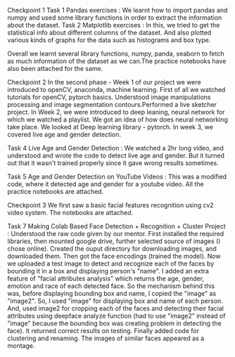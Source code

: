 Checkpoint 1
Task 1
Pandas exercises : We learnt how to import pandas and numpy and used some library functions in order to extract the information about the dataset.
Task 2 
Matplotlib exercises : In this, we tried to get the statistical info about different columns of the dataset. And also plotted various kinds of graphs for the data such as histograms and box type.

Overall we learnt several library functions, numpy, panda, seaborn to fetch as much information of the dataset as we can.The practice notebooks have also been attached for the same.

Checkpoint 2
In the second phase - Week 1 of our project we were introduced to openCV, anaconda, machine learning. First of all we watched tutorials for openCV, pytorch basics. Understood image manipulations processing and image segmentation contours.Performed a live sketcher project. 
In Week 2, we were introduced to deep leaning, neural network for which we watched a playlist. We got an idea of how does neural networking take place. We looked at Deep learning library - pytorch.
In week 3, we covered live age and gender detection.

Task 4
Live Age and Gender Detection : We watched a 2hr long video, and understood and wrote the code to detect live age and gender. But it turned out that it wasn't trained properly since it gave wrong results sometimes.

Task 5
Age and Gender Detection on YouTube Videos : This was a modified code, where it detected age and gender for a youtube video.
All the practice notebooks are attached.

Checkpoint 3
We first saw a basic facial features recognition using cv2 video system. The notebooks are attached.

Task 7
Making Colab Based Face Detection + Recognition + Cluster Project : Understood the raw code given by our mentor. First installed the required libraries, then mounted google drive, further selected source of images (I chose online). Created the ouput directory for downloading images, and downloaded them. Then got the face encodings (trained the model). 
Now we uploaded a test image to detect and recognize each of the faces by bounding it in a box and displaying person's "name".
I added an extra feature of "facial attributes analysis" which returns the age, gender, emotion and race of each detected face. 
So the mechanism behind this was, before displaying bounding box and name, I copied the "image" as "image2". So, I used "image" for displaying box and name of each person. And, used image2 for cropping each of the faces and detecting their facial attributes using deepface analyze function (had to use "image2" instead of "image" because the bounding box was creating problem in detecting the face).
It returned correct results on testing.
Finally added code for clustering and renaming. The images of similar faces appeared as a montage.



